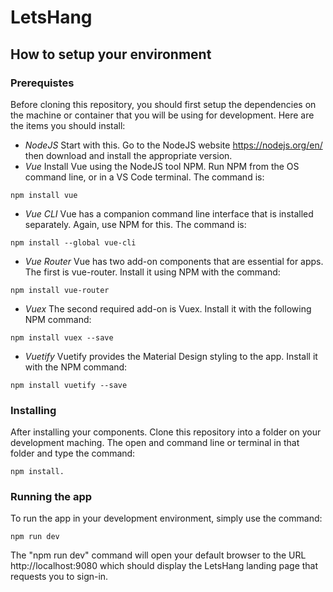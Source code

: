 # LetsHang #
## How to setup your environment ##
### Prerequistes ###
Before cloning this repository, you should first setup the dependencies on the machine or container that you will be using for development. Here are the items you should install:

- *NodeJS* Start with this. Go to the NodeJS website https://nodejs.org/en/ then download and install the appropriate version.
- *Vue* Install Vue using the NodeJS tool NPM. Run NPM from the OS command line, or in a VS Code terminal. The command is: 
```
npm install vue
```
- *Vue CLI* Vue has a companion command line interface that is installed separately. Again, use NPM for this. The command is: 
```
npm install --global vue-cli
```
- *Vue Router* Vue has two add-on components that are essential for apps. The first is vue-router. Install it using NPM with the command: 
```
npm install vue-router
```
- *Vuex* The second required add-on is Vuex. Install it with the following NPM command: 
```
npm install vuex --save
```
- *Vuetify* Vuetify provides the Material Design styling to the app. Install it with the NPM command: 
```
npm install vuetify --save
```

### Installing ###
After installing your components. Clone this repository into a folder on your development maching. The open and command line or terminal in that folder and type the command: 
```
npm install.
```

### Running the app ###
To run the app in your development environment, simply use the command: 
```
npm run dev
```

The "npm run dev" command will open your default browser to the URL http://localhost:9080 which should display the LetsHang landing page that requests you to sign-in.